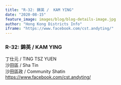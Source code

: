 ```yaml
---
title: "R-32: 錦英 /  KAM YING"
date: "2020-08-15"
feature_image: images/blog/blog-details-image.jpg
author: "Hong Kong Districts Info"
iframe: "https://www.facebook.com/cst.andyting/"
---
```


### R-32: 錦英 /  KAM YING  
丁仕元 /  TING TSZ YUEN  
沙田區 / Sha Tin  
沙田區政 /  Community Shatin  
https://www.facebook.com/cst.andyting/

